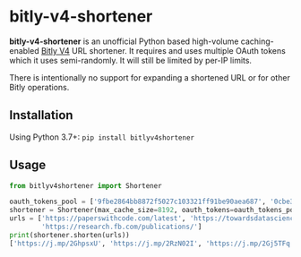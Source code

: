 # bitly-v4-shortener
**bitly-v4-shortener** is an unofficial Python based high-volume caching-enabled [Bitly V4](https://dev.bitly.com/v4_documentation.html) URL shortener. It requires and uses multiple OAuth tokens which it uses semi-randomly. It will still be limited by per-IP limits.

There is intentionally no support for expanding a shortened URL or for other Bitly operations.

## Installation
Using Python 3.7+:
```pip install bitlyv4shortener```

## Usage
```python
from bitlyv4shortener import Shortener

oauth_tokens_pool = ['9fbe2864bb8872f5027c103321ff91be90aea687', '0cbe3864bc8872f5027c103321ff91be30aea787']
shortener = Shortener(max_cache_size=8192, oauth_tokens=oauth_tokens_pool)
urls = ['https://paperswithcode.com/latest', 'https://towardsdatascience.com/machine-learning/home',
        'https://research.fb.com/publications/']
print(shortener.shorten(urls))
['https://j.mp/2GhpsxU', 'https://j.mp/2RzN02I', 'https://j.mp/2Gj5TFq']
```

